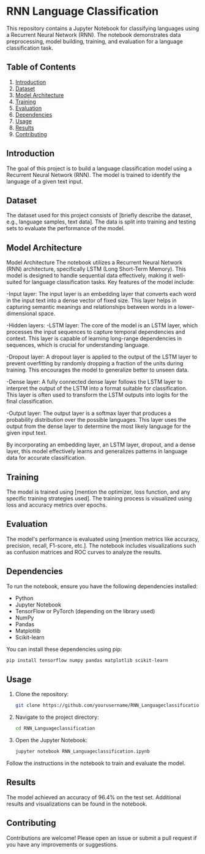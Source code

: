 # RNN Language Classification

This repository contains a Jupyter Notebook for classifying languages using a Recurrent Neural Network (RNN). The notebook demonstrates data preprocessing, model building, training, and evaluation for a language classification task.

## Table of Contents

1. [Introduction](#introduction)
2. [Dataset](#dataset)
3. [Model Architecture](#model-architecture)
4. [Training](#training)
5. [Evaluation](#evaluation)
6. [Dependencies](#dependencies)
7. [Usage](#usage)
8. [Results](#results)
9. [Contributing](#contributing)

## Introduction

The goal of this project is to build a language classification model using a Recurrent Neural Network (RNN). The model is trained to identify the language of a given text input.

## Dataset

The dataset used for this project consists of [briefly describe the dataset, e.g., language samples, text data]. The data is split into training and testing sets to evaluate the performance of the model.

## Model Architecture

Model Architecture
The notebook utilizes a Recurrent Neural Network (RNN) architecture, specifically LSTM (Long Short-Term Memory). This model is designed to handle sequential data effectively, making it well-suited for language classification tasks. Key features of the model include:

-Input layer: The input layer is an embedding layer that converts each word in the input text into a dense vector of fixed size. This layer helps in capturing semantic meanings and relationships between words in a lower-dimensional space.

-Hidden layers:
  -LSTM layer: The core of the model is an LSTM layer, which processes the input sequences to capture temporal dependencies and context. This layer is capable of learning long-range dependencies in sequences, which is crucial for understanding language.

  -Dropout layer: A dropout layer is applied to the output of the LSTM layer to prevent overfitting by randomly dropping a fraction of the units during training. This encourages the model to generalize better to unseen data.

  -Dense layer: A fully connected dense layer follows the LSTM layer to interpret the output of the LSTM into a format suitable for classification. This layer is often used to transform the LSTM outputs into logits for the final classification.

-Output layer: The output layer is a softmax layer that produces a probability distribution over the possible languages. This layer uses the output from the dense layer to determine the most likely language for the given input text.

By incorporating an embedding layer, an LSTM layer, dropout, and a dense layer, this model effectively learns and generalizes patterns in language data for accurate classification.

## Training

The model is trained using [mention the optimizer, loss function, and any specific training strategies used]. The training process is visualized using loss and accuracy metrics over epochs.

## Evaluation

The model's performance is evaluated using [mention metrics like accuracy, precision, recall, F1-score, etc.]. The notebook includes visualizations such as confusion matrices and ROC curves to analyze the results.

## Dependencies

To run the notebook, ensure you have the following dependencies installed:

- Python
- Jupyter Notebook
- TensorFlow or PyTorch (depending on the library used)
- NumPy
- Pandas
- Matplotlib
- Scikit-learn

You can install these dependencies using pip:

```bash
pip install tensorflow numpy pandas matplotlib scikit-learn
```

## Usage

1. Clone the repository:
   ```bash
   git clone https://github.com/yourusername/RNN_Languageclassification.git
   ```
2. Navigate to the project directory:
   ```bash
   cd RNN_Languageclassification
   ```
3. Open the Jupyter Notebook:
   ```bash
   jupyter notebook RNN_Languageclassification.ipynb
   ```

Follow the instructions in the notebook to train and evaluate the model.

## Results

The model achieved an accuracy of 96.4% on the test set. Additional results and visualizations can be found in the notebook.

## Contributing

Contributions are welcome! Please open an issue or submit a pull request if you have any improvements or suggestions.

